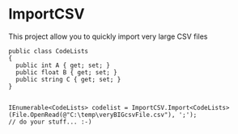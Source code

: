 # ImportCSV

This project allow you to quickly import very large CSV files


```
public class CodeLists
{
  public int A { get; set; }
  public float B { get; set; }
  public string C { get; set; }
}


IEnumerable<CodeLists> codelist = ImportCSV.Import<CodeLists>(File.OpenRead(@"C:\temp\veryBIGcsvFile.csv"), ';');
// do your stuff... :-)

```

